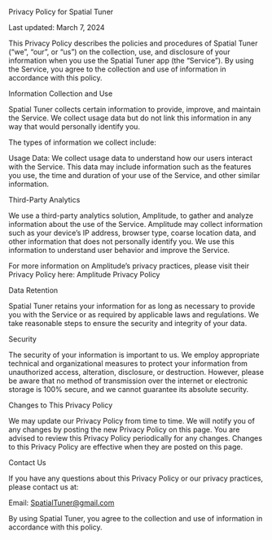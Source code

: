 Privacy Policy for Spatial Tuner

Last updated: March 7, 2024

This Privacy Policy describes the policies and procedures of Spatial Tuner (“we”, “our”, or “us”) on the collection, use, and disclosure of your information when you use the Spatial Tuner app (the “Service”). By using the Service, you agree to the collection and use of information in accordance with this policy.

Information Collection and Use

Spatial Tuner collects certain information to provide, improve, and maintain the Service. We collect usage data but do not link this information in any way that would personally identify you.

The types of information we collect include:

Usage Data: We collect usage data to understand how our users interact with the Service. This data may include information such as the features you use, the time and duration of your use of the Service, and other similar information.

Third-Party Analytics

We use a third-party analytics solution, Amplitude, to gather and analyze information about the use of the Service. Amplitude may collect information such as your device’s IP address, browser type, coarse location data, and other information that does not personally identify you. We use this information to understand user behavior and improve the Service.

For more information on Amplitude’s privacy practices, please visit their Privacy Policy here: Amplitude Privacy Policy

Data Retention

Spatial Tuner retains your information for as long as necessary to provide you with the Service or as required by applicable laws and regulations. We take reasonable steps to ensure the security and integrity of your data.

Security

The security of your information is important to us. We employ appropriate technical and organizational measures to protect your information from unauthorized access, alteration, disclosure, or destruction. However, please be aware that no method of transmission over the internet or electronic storage is 100% secure, and we cannot guarantee its absolute security.

Changes to This Privacy Policy

We may update our Privacy Policy from time to time. We will notify you of any changes by posting the new Privacy Policy on this page. You are advised to review this Privacy Policy periodically for any changes. Changes to this Privacy Policy are effective when they are posted on this page.

Contact Us

If you have any questions about this Privacy Policy or our privacy practices, please contact us at:

Email: SpatialTuner@gmail.com

By using Spatial Tuner, you agree to the collection and use of information in accordance with this policy.
